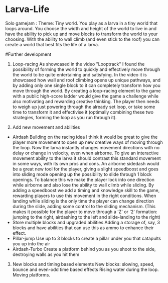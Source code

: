 # Larva-Life
Solo gamejam : Theme: Tiny world. 
You play as a larva in a tiny world that loops around. You choose the width and height of the world to live in and have the ability to pick up and move blocks to transform the world to your choosing. With the ability to wall climb (and even stick to the roof) you can create a world that best fits the life of a larva. 

#Further development
1. Loop-racing
As showcased in the video "Looptrack" I found the possibility of forming the world to quickly and effectively move through the world to be quite entertaining and satisfying. In the video it is showcased how wall and roof climbing opens up unique pathways, and by adding only one single block to it can completely transform how you move through the world. By creating a loop-racing element to the game with a public high-score ladder would give the game a challenge while also motivating and rewarding creative thinking. The player then needs to weigh up just powering through the already set loop, or take some time to transform it and effectivise it (optimally combining these two strategies, forming the loop as you run through it). 

2. Add new movement and abilities
- Airdash
Building on the racing idea I think it would be great to give the player more movement to open up new creative ways of moving through the loop.
Now the larva instantly changes movement directions with no delay or change in velocity, even when airborne. To give an interactive movement ability to the larva it should contrast this standard movement in some ways, with its own pros and cons. An airborne sidedash would be a great new tool for the player, giving a slight speedboost and goes into sliding mode opening up the possibility to slide through 1 block openings. To balance this we make the player lock into one direction while airborne and also lose the ability to wall climb while sliding. By adding a speedboost we add a timing and knowledge skill to the game, rewarding players to use this movement in the right conditions. When landing while sliding is the only time the player can change direction during the slide, adding some control to the sliding mechanism. (This makes it possible for the player to move through a 'Z' or '2' formation: jumping to the right, airdashing to the left and slide-landing to the right)
- Store multiple blocks and upgraded abilities
Adding a storage of, say, 3 blocks and have abilities that can use this as ammo to enhance their effect. 
- Pillar-jump
Use up to 3 blocks to create a pillar under you that catapults you up into the air
- Airdash-Turbo
Create a platform behind you as you shoot to the side, destroying walls as you hit them


3. New blocks and timing based elements
New blocks: slowing, speed, bounce and even-odd time based effects
Rising water during the loop.
Moving platforms.
